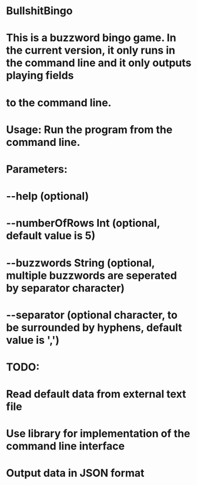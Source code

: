# BullshitBingo
#
# This is a buzzword bingo game. In the current version, it only runs in the command line and it only outputs playing fields
# to the command line.
#
# Usage: Run the program from the command line.
#
# Parameters:
# --help (optional)
# --numberOfRows Int (optional, default value is 5)
# --buzzwords String (optional, multiple buzzwords are seperated by separator character)
# --separator (optional character, to be surrounded by hyphens, default value is ',')
#
#
# TODO:
# Read default data from external text file
# Use library for implementation of the command line interface
# Output data in JSON format
